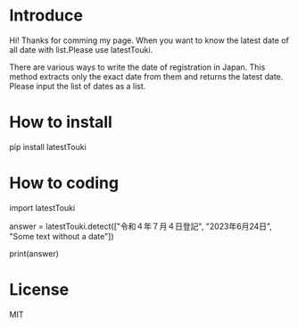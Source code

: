 # Introduce 
Hi! Thanks for comming my page. 
When you want to know the latest date of all date with list.Please use latestTouki. 
 
There are various ways to write the date of registration in Japan. 
This method extracts only the exact date from them and returns the latest date. 
Please input the list of dates as a list. 
 
# How to install 
pip install latestTouki 
 
# How to coding 
import latestTouki 

answer = latestTouki.detect(["令和４年７月４日登記", "2023年6月24日", "Some text without a date"]) 
 
print(answer)  
 
# License 
MIT  

